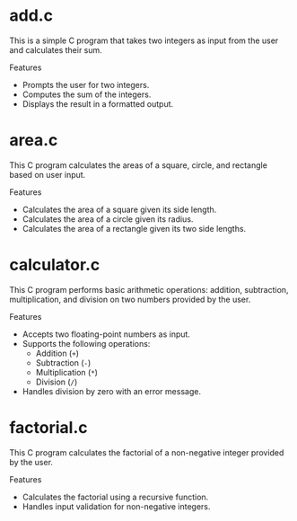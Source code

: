 # add.c

This is a simple C program that takes two integers as input from the user and calculates their sum.

Features
- Prompts the user for two integers.
- Computes the sum of the integers.
- Displays the result in a formatted output.


# area.c

This C program calculates the areas of a square, circle, and rectangle based on user input.

Features
- Calculates the area of a square given its side length.
- Calculates the area of a circle given its radius.
- Calculates the area of a rectangle given its two side lengths.


# calculator.c

This C program performs basic arithmetic operations: addition, subtraction, multiplication, and division on two numbers provided by the user.

Features
- Accepts two floating-point numbers as input.
- Supports the following operations:
  - Addition (`+`)
  - Subtraction (`-`)
  - Multiplication (`*`)
  - Division (`/`)
- Handles division by zero with an error message.


# factorial.c

This C program calculates the factorial of a non-negative integer provided by the user.

Features

- Calculates the factorial using a recursive function.
- Handles input validation for non-negative integers.
